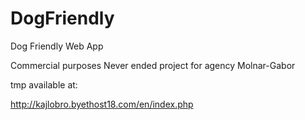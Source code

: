 # DogFriendly
Dog Friendly Web App

Commercial purposes
Never ended project for agency Molnar-Gabor

tmp available at:

http://kajlobro.byethost18.com/en/index.php
